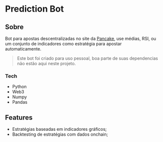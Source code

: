 # Prediction Bot
## Sobre
Bot para apostas descentralizadas no site da [Pancake](https://pancakeswap.finance/prediction?token=BNB), use médias, RSI, ou um conjunto de indicadores como estratégia para apostar automaticamente.

> Este bot foi criado para uso pessoal, boa parte de suas dependencias não estão aqui neste projeto.


### Tech
- Python
- Web3
- Numpy
- Pandas


## Features
 - Estratégias baseadas em indicadores gráficos;
 - Backtesting de estratégias com dados onchain;
